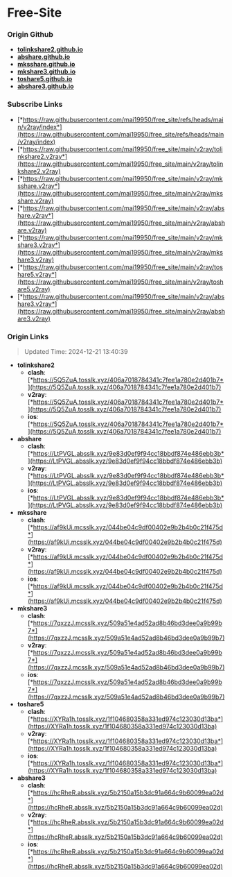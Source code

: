 # Free-Site

### Origin Github

- [**tolinkshare2.github.io**](https://github.com/tolinkshare2/tolinkshare2.github.io)
- [**abshare.github.io**](https://github.com/abshare/abshare.github.io)
- [**mksshare.github.io**](https://github.com/mksshare/mksshare.github.io)
- [**mkshare3.github.io**](https://github.com/mkshare3/mkshare3.github.io)
- [**toshare5.github.io**](https://github.com/toshare5/toshare5.github.io)
- [**abshare3.github.io**](https://github.com/abshare3/abshare3.github.io)

### Subscribe Links

- [*https://raw.githubusercontent.com/mai19950/free_site/refs/heads/main/v2ray/index*](https://raw.githubusercontent.com/mai19950/free_site/refs/heads/main/v2ray/index)
- [*https://raw.githubusercontent.com/mai19950/free_site/main/v2ray/tolinkshare2.v2ray*](https://raw.githubusercontent.com/mai19950/free_site/main/v2ray/tolinkshare2.v2ray)
- [*https://raw.githubusercontent.com/mai19950/free_site/main/v2ray/mksshare.v2ray*](https://raw.githubusercontent.com/mai19950/free_site/main/v2ray/mksshare.v2ray)
- [*https://raw.githubusercontent.com/mai19950/free_site/main/v2ray/abshare.v2ray*](https://raw.githubusercontent.com/mai19950/free_site/main/v2ray/abshare.v2ray)
- [*https://raw.githubusercontent.com/mai19950/free_site/main/v2ray/mkshare3.v2ray*](https://raw.githubusercontent.com/mai19950/free_site/main/v2ray/mkshare3.v2ray)
- [*https://raw.githubusercontent.com/mai19950/free_site/main/v2ray/toshare5.v2ray*](https://raw.githubusercontent.com/mai19950/free_site/main/v2ray/toshare5.v2ray)
- [*https://raw.githubusercontent.com/mai19950/free_site/main/v2ray/abshare3.v2ray*](https://raw.githubusercontent.com/mai19950/free_site/main/v2ray/abshare3.v2ray)

### Origin Links

> Updated Time: 2024-12-21 13:40:39

- **tolinkshare2**
  - **clash**: [*https://5Q5ZuA.tosslk.xyz/406a7018784341c7fee1a780e2d401b7*](https://5Q5ZuA.tosslk.xyz/406a7018784341c7fee1a780e2d401b7)
  - **v2ray**: [*https://5Q5ZuA.tosslk.xyz/406a7018784341c7fee1a780e2d401b7*](https://5Q5ZuA.tosslk.xyz/406a7018784341c7fee1a780e2d401b7)
  - **ios**: [*https://5Q5ZuA.tosslk.xyz/406a7018784341c7fee1a780e2d401b7*](https://5Q5ZuA.tosslk.xyz/406a7018784341c7fee1a780e2d401b7)
- **abshare**
  - **clash**: [*https://LtPVGL.absslk.xyz/9e83d0ef9f94cc18bbdf874e486ebb3b*](https://LtPVGL.absslk.xyz/9e83d0ef9f94cc18bbdf874e486ebb3b)
  - **v2ray**: [*https://LtPVGL.absslk.xyz/9e83d0ef9f94cc18bbdf874e486ebb3b*](https://LtPVGL.absslk.xyz/9e83d0ef9f94cc18bbdf874e486ebb3b)
  - **ios**: [*https://LtPVGL.absslk.xyz/9e83d0ef9f94cc18bbdf874e486ebb3b*](https://LtPVGL.absslk.xyz/9e83d0ef9f94cc18bbdf874e486ebb3b)
- **mksshare**
  - **clash**: [*https://af9kUi.mcsslk.xyz/044be04c9df00402e9b2b4b0c21f475d*](https://af9kUi.mcsslk.xyz/044be04c9df00402e9b2b4b0c21f475d)
  - **v2ray**: [*https://af9kUi.mcsslk.xyz/044be04c9df00402e9b2b4b0c21f475d*](https://af9kUi.mcsslk.xyz/044be04c9df00402e9b2b4b0c21f475d)
  - **ios**: [*https://af9kUi.mcsslk.xyz/044be04c9df00402e9b2b4b0c21f475d*](https://af9kUi.mcsslk.xyz/044be04c9df00402e9b2b4b0c21f475d)
- **mkshare3**
  - **clash**: [*https://7qxzzJ.mcsslk.xyz/509a51e4ad52ad8b46bd3dee0a9b99b7*](https://7qxzzJ.mcsslk.xyz/509a51e4ad52ad8b46bd3dee0a9b99b7)
  - **v2ray**: [*https://7qxzzJ.mcsslk.xyz/509a51e4ad52ad8b46bd3dee0a9b99b7*](https://7qxzzJ.mcsslk.xyz/509a51e4ad52ad8b46bd3dee0a9b99b7)
  - **ios**: [*https://7qxzzJ.mcsslk.xyz/509a51e4ad52ad8b46bd3dee0a9b99b7*](https://7qxzzJ.mcsslk.xyz/509a51e4ad52ad8b46bd3dee0a9b99b7)
- **toshare5**
  - **clash**: [*https://XYRa1h.tosslk.xyz/1f104680358a331ed974c123030d13ba*](https://XYRa1h.tosslk.xyz/1f104680358a331ed974c123030d13ba)
  - **v2ray**: [*https://XYRa1h.tosslk.xyz/1f104680358a331ed974c123030d13ba*](https://XYRa1h.tosslk.xyz/1f104680358a331ed974c123030d13ba)
  - **ios**: [*https://XYRa1h.tosslk.xyz/1f104680358a331ed974c123030d13ba*](https://XYRa1h.tosslk.xyz/1f104680358a331ed974c123030d13ba)
- **abshare3**
  - **clash**: [*https://hcRheR.absslk.xyz/5b2150a15b3dc91a664c9b60099ea02d*](https://hcRheR.absslk.xyz/5b2150a15b3dc91a664c9b60099ea02d)
  - **v2ray**: [*https://hcRheR.absslk.xyz/5b2150a15b3dc91a664c9b60099ea02d*](https://hcRheR.absslk.xyz/5b2150a15b3dc91a664c9b60099ea02d)
  - **ios**: [*https://hcRheR.absslk.xyz/5b2150a15b3dc91a664c9b60099ea02d*](https://hcRheR.absslk.xyz/5b2150a15b3dc91a664c9b60099ea02d)
